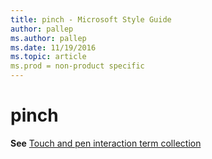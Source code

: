 ```yaml
---
title: pinch - Microsoft Style Guide
author: pallep
ms.author: pallep
ms.date: 11/19/2016
ms.topic: article
ms.prod = non-product specific
---
```


# pinch

**See** [Touch and pen interaction term collection](/style-guide/a-z-word-list-term-collections/term-collections/touch-pen-interaction-terms)
